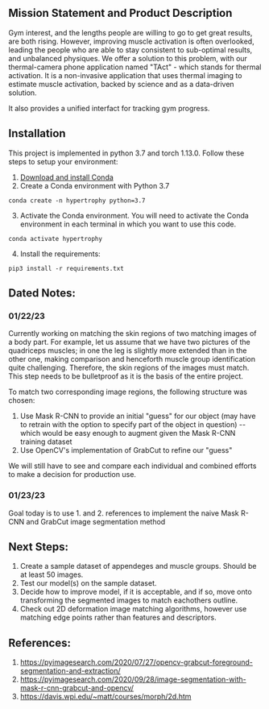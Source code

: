 ## Mission Statement and Product Description

Gym interest, and the lengths people are willing to go to get great results, are both rising. However, improving muscle activation is often overlooked, leading the people who are able to stay consistent to sub-optimal results, and unbalanced physiques. We offer a solution to this problem, with our thermal-camera phone application named "TAct" - which stands for thermal activation. It is a non-invasive application that uses thermal imaging to estimate muscle activation, backed by science and as a data-driven solution.

It also provides a unified interfact for tracking gym progress.

## Installation

This project is implemented in python 3.7 and torch 1.13.0. Follow these steps to setup your environment:

1. [Download and install Conda](https://conda.io/projects/conda/en/latest/user-guide/install/index.html "Download and install Conda")
2. Create a Conda environment with Python 3.7
```
conda create -n hypertrophy python=3.7
```
3. Activate the Conda environment. You will need to activate the Conda environment in each terminal in which you want to use this code.
```
conda activate hypertrophy
```
4. Install the requirements:
```
pip3 install -r requirements.txt
```



## Dated Notes:

### 01/22/23

Currently working on matching the skin regions of two matching images of a body part. For example, let us assume that we have two pictures of the quadriceps muscles; in one the leg is slightly more extended than in the other one, making comparison and henceforth muscle group identification quite challenging. Therefore, the skin regions of the images must match. This step needs to be bulletproof as it is the basis of the entire project.

To match two corresponding image regions, the following structure was chosen:
1. Use Mask R-CNN to provide an initial "guess" for our object (may have to retrain with the option to specify part of the object in question)
 -- which would be easy enough to augment given the Mask R-CNN training dataset
2. Use OpenCV's implementation of GrabCut to refine our "guess"

We will still have to see and compare each individual and combined efforts to make a decision for production use.



### 01/23/23

Goal today is to use 1. and 2. references to implement the naive Mask R-CNN and GrabCut image segmentation method

## Next Steps:

1. Create a sample dataset of appendeges and muscle groups. Should be at least 50 images.
2. Test our model(s) on the sample dataset.
3. Decide how to improve model, if it is acceptable, and if so, move onto transforming the segmented images to match eachothers outline.
4. Check out 2D deformation image matching algorithms, however use matching edge points rather than features and descriptors.


## References:

1. https://pyimagesearch.com/2020/07/27/opencv-grabcut-foreground-segmentation-and-extraction/ 
2. https://pyimagesearch.com/2020/09/28/image-segmentation-with-mask-r-cnn-grabcut-and-opencv/ 
3. https://davis.wpi.edu/~matt/courses/morph/2d.htm 